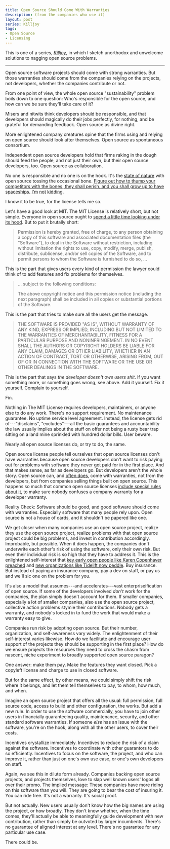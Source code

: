 ```yaml
---
title: Open Source Should Come With Warranties
description: (from the companies who use it)
layout: post
series: Killjoy
tags:
- Open Source
- Licensing
---
```


This is one of a series, [_Killjoy_](/series/Killjoy.html), in which I sketch unorthodox and unwelcome solutions to nagging open source problems.

---

Open source software projects should come with strong warranties. But those warranties should come from the companies relying on the projects, not developers, whether the companies contribute or not.

From one point of view, the whole open source "sustainability" problem boils down to one question:  Who's responsible for the open source, and how can we be sure they'll take care of it?

Misers and nitwits think developers should be responsible, and that developers should magically do their jobs perfectly, for nothing, and be grateful for demanding feedback.  Open source as divine right.

More enlightened company creatures opine that the firms using and relying on open source should look after themselves.  Open source as spontaneous consortium.

Independent open source developers hold that firms raking in the dough should feed the people, and not just their own, but their open source developers, too.  Open source as collaboration.

No one is responsible and no one is on the hook.  It's the [state of nature](https://en.wikipedia.org/wiki/State_of_nature) with open source tossing the occasional bone.  [Figure out how to thump your competitors with the bones, they shall perish, and you shall grow up to have spaceships.](https://en.wikipedia.org/wiki/2001:_A_Space_Odyssey_(film)#Plot)  [I'm](https://en.wikipedia.org/wiki/Elon_Musk#SpaceX) [not](https://en.wikipedia.org/wiki/Blue_Origin) [kidding](https://en.wikipedia.org/wiki/Mark_Shuttleworth#Spaceflight).

I know it to be true, for the license tells me so.

Let's have a good look at MIT.  The MIT License is relatively short, but not simple.  Everyone in open source ought to [spend a little time looking under its hood](https://writing.kemitchell.com/2016/09/21/MIT-License-Line-by-Line.html).  But to put it brutally short:

> Permission is hereby granted, free of charge, to any person obtaining a copy of this software and associated documentation files (the "Software"), to deal in the Software without restriction, including without limitation the rights to use, copy, modify, merge, publish, distribute, sublicense, and/or sell copies of the Software, and to permit persons to whom the Software is furnished to do so, ...

This is the part that gives users every kind of permission the lawyer could think of to add features and fix problems for themselves.

> ... subject to the following conditions:
>
> The above copyright notice and this permission notice (including the next paragraph) shall be included in all copies or substantial portions of the Software.

This is the part that tries to make sure all the users get the message.

> THE SOFTWARE IS PROVIDED "AS IS", WITHOUT WARRANTY OF ANY KIND, EXPRESS OR IMPLIED, INCLUDING BUT NOT LIMITED TO THE WARRANTIES OF MERCHANTABILITY, FITNESS FOR A PARTICULAR PURPOSE AND NONINFRINGEMENT. IN NO EVENT SHALL THE AUTHORS OR COPYRIGHT HOLDERS BE LIABLE FOR ANY CLAIM, DAMAGES OR OTHER LIABILITY, WHETHER IN AN ACTION OF CONTRACT, TORT OR OTHERWISE, ARISING FROM, OUT OF OR IN CONNECTION WITH THE SOFTWARE OR THE USE OR OTHER DEALINGS IN THE SOFTWARE.

This is the part that says _the developer doesn't owe users shit_.  If you want something more, or something goes wrong, see above.  Add it yourself.  Fix it yourself.  Complain to yourself.

Fin.

Nothing in The MIT License requires developers, maintainers, or anyone else to do any work.  There's no support requirement.  No maintenance guarantee.  No uptime service level agreement.  Instead, the license gets rid of---"disclaims", "excludes"---all the basic guarantees and accountability the law usually implies about the stuff on offer not being a rusty bear trap sitting on a land mine sprinkled with hundred dollar bills.  User beware.

Nearly all open source licenses do, or try to do, the same.

Open source license people tell ourselves that open source licenses don't have warranties because open source developers don't want to risk paying out for problems with software they never got paid for in the first place.  And that makes sense, as far as developers go.  But developers aren't the whole story.  Open source can, and [often does](https://redhat.com), come with warranties, not from the developers, but from companies selling things built on open source.  This happens so much that common open source licenses [include special rules about it](https://www.apache.org/licenses/LICENSE-2.0.html#additional), to make sure nobody confuses a company warranty for a developer warranty.

Reality Check:  Software should be good, and good software should come with warranties.  Especially software that many people rely upon.  Open source is not a house of cards, and it shouldn't be papered like one.

We get closer when many companies use an open source project, realize they use the open source project, realize problems with that open source project could be big problems, and invest in contribution accordingly.  Improbable, but possible.  When it does happen, the companies don't underwrite each other's risk of using the software, only their own risk.  But even their individual risk is so high that they have to address it.  This is the enlightened self-interest that [key early open people like Karen Copenhaver preached](https://www.youtube.com/watch?v=L3teKUtGVy0) and [new organizations like Tidelift now peddle](https://tidelift.com/solutions).  Buy insurance.  But instead of paying an insurance company, pay a dev on staff, or pay us and we'll sic one on the problem for you.

It's also a model that assumes---and accelerates---vast enterpriseification of open source.  If some of the developers involved _don't_ work for the companies, the plan simply doesn't account for them.  If smaller companies, especially a lot of smaller companies, also use the open source project, collective action problems stymie their contributions.  Nobody gets a warranty, and nobody's locked in to fund the work that would make a warranty easy to give.

Companies run risk by adopting open source.  But their number, organization, and self-awareness vary widely.  The enlightenment of their self-interest varies likewise.  How do we facilitate and encourage user support of the projects they should be supporting in the first place?  How do we ensure projects the resources they need to cross the chasm from nascent, niche experiment to broadly supported open source paragon?

One answer: make them pay.  Make the features they want closed.  Pick a copyleft license and charge to use in closed software.

But for the same effect, by other means, we could simply shift the risk where it belongs, and let them tell themselves to pay, to whom, how much, and when.

Imagine an open source project that offers all the usual: full permission, full source code, access to build and other configuration, the works.  But add a new rule.  In order to use the software commercially, you have to join other users in financially guaranteeing quality, maintenance, security, and other standard software warranties.  If someone _else_ has an issue with the software, you're on the hook, along with all the other users, to cover their costs.

Incentives crystallize immediately.  Incentives to reduce the risk of a claim against the software.  Incentives to coordinate with other guarantors to do so efficiently.  Incentives to focus on the software, the project, and who can improve it, rather than just on one's own use case, or one's own developers on staff.

Again, we see this in dilute form already.  Companies backing open source projects, and projects themselves, love to slap well known users' logos all over their promo.  The implied message:  These companies have more riding on this software than you will.  They are going to bear the cost of insuring it.  You can ride free.  It's not a warranty.  It's social proof.

But not actually.  New users usually don't know how the big names are using the project, or how broadly.  They don't know whether, when the time comes, they'll actually be able to meaningfully guide development with new contribution, rather than simply be outvoted by larger incumbents.  There's no guarantee of aligned interest at any level.  There's no guarantee for any particular use case.

There could be.

